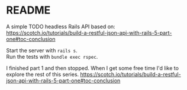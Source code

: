 # README

A simple TODO headless Rails API based on:
https://scotch.io/tutorials/build-a-restful-json-api-with-rails-5-part-one#toc-conclusion

Start the server with `rails s`.<br>
Run the tests with `bundle exec rspec`.<br>

I finished part 1 and then stopped. When I get some free time I'd like to explore the rest of this series.
 https://scotch.io/tutorials/build-a-restful-json-api-with-rails-5-part-one#toc-conclusion
